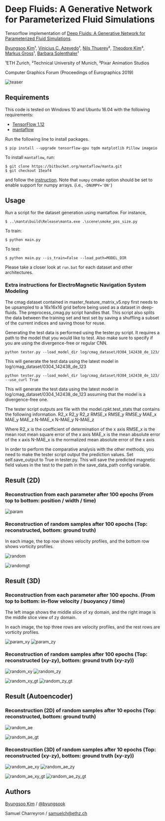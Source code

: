 # Deep Fluids: A Generative Network for Parameterized Fluid Simulations

Tensorflow implementation of [Deep Fluids: A Generative Network for Parameterized Fluid Simulations](http://www.byungsoo.me/project/deep-fluids).

[Byungsoo Kim](http://www.byungsoo.me)¹, [Vinicius C. Azevedo](http://graphics.ethz.ch/~vviniciu/)¹, [Nils Thuerey](https://ge.in.tum.de/)², [Theodore Kim](http://www.tkim.graphics/)³, [Markus Gross](https://graphics.ethz.ch/people/grossm)¹, [Barbara Solenthaler](https://graphics.ethz.ch/~sobarbar/)¹

¹ETH Zurich, ²Technical University of Munich, ³Pixar Animation Studios

Computer Graphics Forum (Proceedings of Eurographics 2019)

![teaser](./asset/teaser.png)

## Requirements

This code is tested on Windows 10 and Ubuntu 16.04 with the following requirements:

<!-- - [anaconda / python3.6](https://www.anaconda.com/download/) (run `conda install python=3.6` for the latest version.) -->
- [TensorFlow 1.12](https://www.tensorflow.org/install/)
- [mantaflow](http://mantaflow.com)

Run the following line to install packages.

    $ pip install --upgrade tensorflow-gpu tqdm matplotlib Pillow imageio

To install `mantaflow`, run:

    $ git clone https://bitbucket.org/mantaflow/manta.git
    $ git checkout 15eaf4
    
and follow the [instruction](http://mantaflow.com/install.html). Note that `numpy` cmake option should be set to enable support for numpy arrays. (i.e., `-DNUMPY='ON'`)

## Usage

Run a script for the dataset generation using mantaflow. For instance,

    $ ..\manta\build\Release\manta.exe .\scene\smoke_pos_size.py

To train:
    
    $ python main.py

To test:
    
    $ python main.py --is_train=False --load_path=MODEL_DIR

Please take a closer look at `run.bat` for each dataset and other architectures.

### Extra instructions for ElectroMagnetic Navigation System Modeling
The cmag dataset contained in master_feature_matrix_v5.npy first needs to be upsampled to a 16x16x16 grid before being
used as a dataset in deep-fluids. The preprocess_cmag.py script handles that. This script also splits the data between
the training set and test set by saving a shuffling a subset of the current indices and saving those for reuse.

Generating the test data is performed using the tester.py script. It requires a path to the model that you would like to
test. Also make sure to specify if you are using the divergence-free or regular CNN.

    python tester.py --load_model_dir log/cmag_dataset/0304_142438_de_123/

This will generate the test data using the latest model in log/cmag_dataset/0304_142438_de_123

    python tester.py --load_model_dir log/cmag_dataset/0304_142438_de_123/ --use_curl True

This will generate the test data using the latest model in log/cmag_dataset/0304_142438_de_123 assuming that the model
is a divergence-free one.

The tester script outputs are file with the model.cpkt.test_stats that contains the following information.
R2_x R2_y R2_z
RMSE_x RMSE_y RMSE_y
MAE_x MAE_y MAE_z
N-MAE_x N-MAE_y N-MAE_z

Where R2_x is the coefficient of determination of the x axis 
RMSE_x is the mean root mean square error of the x axis
MAE_x is the mean absolute error of the x axis
N-MAE_x is the normalized mean absolute error of the x axis

In order to perform the comparative analysis with the other methods, you need to make the tester script output the
prediction values. Set self.save_output to True in tester.py. This will save the predicted magnetic field values in the 
test to the path in the save_data_path config variable. 

## Result (2D)

### Reconstruction from each parameter after 100 epochs (From top to bottom: position / width / time)

![param](./asset/param.png)

### Reconstruction of random samples after 100 epochs (Top: reconstructed, bottom: ground truth)

In each image, the top row shows velocity profiles, and the bottom row shows vorticity profiles.

![random](./asset/random.png)

![randomgt](./asset/random_gt.png)

## Result (3D)

### Reconstruction from each parameter after 100 epochs. (From top to bottom: in-flow velocity / buoyancy / time)

The left image shows the middle slice of xy domain, and the right image is the middle slice view of zy domain.

In each image, the top three rows are velocity profiles, and the rest rows are vorticity profiles.

![param_xy](./asset/param_xy.png) ![param_zy](./asset/param_zy.png)

### Reconstruction of random samples after 100 epochs (Top: reconstructed (xy-zy), bottom: ground truth (xy-zy))

![random_xy](./asset/random_xy.png) ![random_zy](./asset/random_zy.png)

![random_xy_gt](./asset/random_xy_gt.png) ![random_zy_gt](./asset/random_zy_gt.png)

## Result (Autoencoder)

### Reconstruction (2D) of random samples after 10 epochs (Top: reconstructed, bottom: ground truth)

![random_ae](./asset/random_ae.png)

![random_ae_gt](./asset/random_ae_gt.png)

### Reconstruction (3D) of random samples after 10 epochs (Top: reconstructed (xy-zy), bottom: ground truth (xy-zy))

![random_ae_xy](./asset/random_ae_xy.png) ![random_ae_zy](./asset/random_ae_zy.png)

![random_ae_xy_gt](./asset/random_ae_xy_gt.png) ![random_ae_zy_gt](./asset/random_ae_zy_gt.png)

## Authors

[Byungsoo Kim](http://www.byungsoo.me) / [@byungsook](https://github.com/byungsook)

Samuel Charreyron / samuelch@ethz.ch

